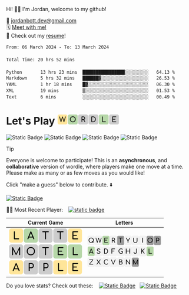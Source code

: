 
Hi! 👋🏼 I'm Jordan, welcome to my github!

📨 jordanbott.dev@gmail.com <br/>
🗓️ [Meet with me!](https://calendly.com/jordanbott-dev/30min?back=1&month=2024-02) <br/>
📝 Check out my <a href="./Jordan%20Bott%20Resume.pdf" target="_blank">resume</a>! <br/>


<!--START_SECTION:waka-->

```txt
From: 06 March 2024 - To: 13 March 2024

Total Time: 20 hrs 52 mins

Python       13 hrs 23 mins  ████████████████░░░░░░░░░   64.13 %
Markdown     5 hrs 32 mins   ██████▓░░░░░░░░░░░░░░░░░░   26.53 %
YAML         1 hr 18 mins    █▓░░░░░░░░░░░░░░░░░░░░░░░   06.30 %
XML          19 mins         ▒░░░░░░░░░░░░░░░░░░░░░░░░   01.53 %
Text         6 mins          ░░░░░░░░░░░░░░░░░░░░░░░░░   00.49 %
```

<!--END_SECTION:waka-->

# Let's Play <img src="./wordle/tiles/yellow/W.svg" width="28" /><img src="./wordle/tiles/green/O.svg" width="28" /><img src="./wordle/tiles/grey/R.svg" width="28" /><img src="./wordle/tiles/grey/D.svg" width="28" /><img src="./wordle/tiles/green/L.svg" width="28" /><img src="./wordle/tiles/grey/E.svg" width="28" />

 ![Static Badge](https://img.shields.io/badge/Total%20Players-7-mediumpurple?style=flat&labelColor=lavender)  ![Static Badge](https://img.shields.io/badge/Total%20Wins-8-darkseagreen?style=flat&labelColor=ecfbe3) ![Static Badge](https://img.shields.io/badge/Total%20Games-9-khaki?style=flat&labelColor=lightyellow) ![Static Badge](https://img.shields.io/badge/Total%20Moves-54-pink?style=flat&labelColor=lavenderblush)

> [!TIP]
> Everyone is welcome to participate! This is an **asynchronous**, and **collaborative** version of wordle, where players make one move at a time. Please make as many or as few moves as you would like!

Click "make a guess" below to contribute. ⬇️

[![Static Badge](https://img.shields.io/badge/MAKE%20A%20GUESS-mediumpurple?style=flat)](https://github.com/jordan-bott/jordan-bott/issues/new?assignees=&labels=&projects=&template=wordle_guess.md&title=wordleguess%7C%5BPUT+5+LETTER+WORD+HERE%5D)

🧑‍💻 Most Recent Player: &ensp; [![static badge](https://img.shields.io/badge/jordan--bott-burlywood?logo=github)](https://github.come/jordan-bott)

| Current Game | Letters |
| ------------ | ------- |
| <img src="./wordle/tiles/yellow/L.svg" width="40" /><img src="./wordle/tiles/green/A.svg" width="40" /><img src="./wordle/tiles/grey/T.svg" width="40" /><img src="./wordle/tiles/grey/T.svg" width="40" /><img src="./wordle/tiles/yellow/E.svg" width="40" /><br/><img src="./wordle/tiles/grey/M.svg" width="40" /><img src="./wordle/tiles/grey/O.svg" width="40" /><img src="./wordle/tiles/grey/T.svg" width="40" /><img src="./wordle/tiles/green/E.svg" width="40" /><img src="./wordle/tiles/green/L.svg" width="40" /><br/><img src="./wordle/tiles/yellow/A.svg" width="40" /><img src="./wordle/tiles/grey/P.svg" width="40" /><img src="./wordle/tiles/grey/P.svg" width="40" /><img src="./wordle/tiles/yellow/L.svg" width="40" /><img src="./wordle/tiles/yellow/E.svg" width="40" /><br/> | <img src="./wordle/letters/white/Q.svg" width="20" /><img src="./wordle/letters/white/W.svg" width="20" /><img src="./wordle/letters/green/E.svg" width="20" /><img src="./wordle/letters/white/R.svg" width="20" /><img src="./wordle/letters/grey/T.svg" width="20" /><img src="./wordle/letters/white/Y.svg" width="20" /><img src="./wordle/letters/white/U.svg" width="20" /><img src="./wordle/letters/white/I.svg" width="20" /><img src="./wordle/letters/grey/O.svg" width="20" /><img src="./wordle/letters/grey/P.svg" width="20" /><br /><img src="./wordle/letters/green/A.svg" width="20" /><img src="./wordle/letters/white/S.svg" width="20" /><img src="./wordle/letters/white/D.svg" width="20" /><img src="./wordle/letters/white/F.svg" width="20" /><img src="./wordle/letters/white/G.svg" width="20" /><img src="./wordle/letters/white/H.svg" width="20" /><img src="./wordle/letters/white/J.svg" width="20" /><img src="./wordle/letters/white/K.svg" width="20" /><img src="./wordle/letters/green/L.svg" width="20" /><br /><img src="./wordle/letters/white/Z.svg" width="20" /><img src="./wordle/letters/white/X.svg" width="20" /><img src="./wordle/letters/white/C.svg" width="20" /><img src="./wordle/letters/white/V.svg" width="20" /><img src="./wordle/letters/white/B.svg" width="20" /><img src="./wordle/letters/white/N.svg" width="20" /><img src="./wordle/letters/grey/M.svg" width="20" /> |

Do you love stats? Check out these: &ensp; [![Static Badge](https://img.shields.io/badge/PLAYER%20STATS-darkseagreen?style=flat)](./wordle/stat_sheets/PlayerData.md) &nbsp;  [![Static Badge](https://img.shields.io/badge/GLOBAL%20STATS-darkseagreen?style=flat)](./wordle/stat_sheets/GlobalData.md)


